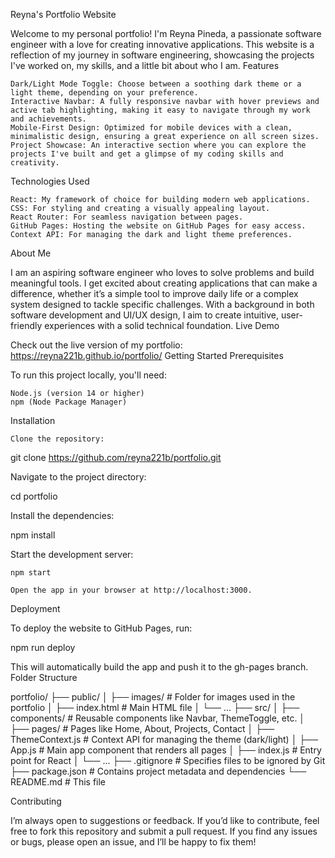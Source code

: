 
Reyna's Portfolio Website

Welcome to my personal portfolio! I'm Reyna Pineda, a passionate software engineer with a love for creating innovative applications. This website is a reflection of my journey in software engineering, showcasing the projects I've worked on, my skills, and a little bit about who I am.
Features

    Dark/Light Mode Toggle: Choose between a soothing dark theme or a light theme, depending on your preference.
    Interactive Navbar: A fully responsive navbar with hover previews and active tab highlighting, making it easy to navigate through my work and achievements.
    Mobile-First Design: Optimized for mobile devices with a clean, minimalistic design, ensuring a great experience on all screen sizes.
    Project Showcase: An interactive section where you can explore the projects I've built and get a glimpse of my coding skills and creativity.

Technologies Used

    React: My framework of choice for building modern web applications.
    CSS: For styling and creating a visually appealing layout.
    React Router: For seamless navigation between pages.
    GitHub Pages: Hosting the website on GitHub Pages for easy access.
    Context API: For managing the dark and light theme preferences.

About Me

I am an aspiring software engineer who loves to solve problems and build meaningful tools. I get excited about creating applications that can make a difference, whether it’s a simple tool to improve daily life or a complex system designed to tackle specific challenges. With a background in both software development and UI/UX design, I aim to create intuitive, user-friendly experiences with a solid technical foundation.
Live Demo

Check out the live version of my portfolio:
https://reyna221b.github.io/portfolio/
Getting Started
Prerequisites

To run this project locally, you'll need:

    Node.js (version 14 or higher)
    npm (Node Package Manager)

Installation

    Clone the repository:

git clone https://github.com/reyna221b/portfolio.git

Navigate to the project directory:

cd portfolio

Install the dependencies:

npm install

Start the development server:

    npm start

    Open the app in your browser at http://localhost:3000.

Deployment

To deploy the website to GitHub Pages, run:

npm run deploy

This will automatically build the app and push it to the gh-pages branch.
Folder Structure

portfolio/
├── public/
│   ├── images/               # Folder for images used in the portfolio
│   ├── index.html            # Main HTML file
│   └── ...
├── src/
│   ├── components/           # Reusable components like Navbar, ThemeToggle, etc.
│   ├── pages/                # Pages like Home, About, Projects, Contact
│   ├── ThemeContext.js       # Context API for managing the theme (dark/light)
│   ├── App.js                # Main app component that renders all pages
│   ├── index.js              # Entry point for React
│   └── ...
├── .gitignore                # Specifies files to be ignored by Git
├── package.json              # Contains project metadata and dependencies
└── README.md                 # This file


Contributing

I’m always open to suggestions or feedback. If you’d like to contribute, feel free to fork this repository and submit a pull request. If you find any issues or bugs, please open an issue, and I’ll be happy to fix them!

